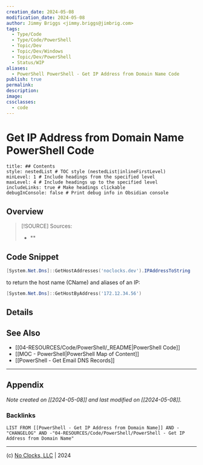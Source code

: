 ```yaml
---
creation_date: 2024-05-08
modification_date: 2024-05-08
author: Jimmy Briggs <jimmy.briggs@jimbrig.com>
tags:
  - Type/Code
  - Type/Code/PowerShell
  - Topic/Dev
  - Topic/Dev/Windows
  - Topic/Dev/PowerShell
  - Status/WIP
aliases:
  - PowerShell PowerShell - Get IP Address from Domain Name Code
publish: true
permalink:
description:
image:
cssclasses:
  - code
---
```


# Get IP Address from Domain Name PowerShell Code

```table-of-contents
title: ## Contents 
style: nestedList # TOC style (nestedList|inlineFirstLevel)
minLevel: 1 # Include headings from the specified level
maxLevel: 4 # Include headings up to the specified level
includeLinks: true # Make headings clickable
debugInConsole: false # Print debug info in Obsidian console
```

## Overview

> [!SOURCE] Sources:
> - **

## Code Snippet

```powershell
[System.Net.Dns]::GetHostAddresses('noclocks.dev').IPAddressToString
```

to return the host name (CName) and aliases of an IP:

```powershell
[System.Net.Dns]::GetHostByAddress('172.12.34.56')
```

## Details

## See Also

- [[04-RESOURCES/Code/PowerShell/_README|PowerShell Code]]
- [[MOC - PowerShell|PowerShell Map of Content]]
- [[PowerShell - Get Email DNS Records]]

***

## Appendix

*Note created on [[2024-05-08]] and last modified on [[2024-05-08]].*

### Backlinks

```dataview
LIST FROM [[PowerShell - Get IP Address from Domain Name]] AND -"CHANGELOG" AND -"04-RESOURCES/Code/PowerShell/PowerShell - Get IP Address from Domain Name"
```

***

(c) [No Clocks, LLC](https://github.com/noclocks) | 2024